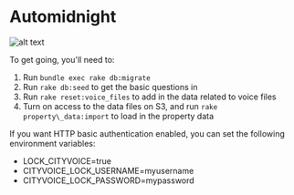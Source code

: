 Automidnight
=====


![alt text](http://ecx.images-amazon.com/images/I/515oQdDHwmL.jpg "Automatic midnight")

To get going, you'll need to:

1. Run `bundle exec rake db:migrate`
2. Run `rake db:seed` to get the basic questions in
3. Run `rake reset:voice_files` to add in the data related to voice files
4. Turn on access to the data files on S3, and run `rake property\_data:import` to load in the property data

If you want HTTP basic authentication enabled, you can set the following environment variables:

- LOCK\_CITYVOICE=true
- CITYVOICE\_LOCK\_USERNAME=myusername
- CITYVOICE\_LOCK\_PASSWORD=mypassword

